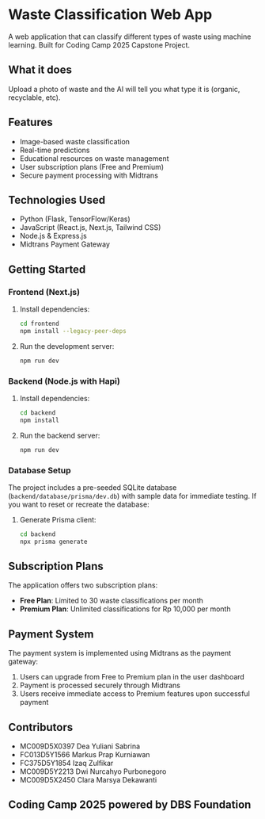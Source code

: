 # Waste Classification Web App

A web application that can classify different types of waste using machine learning.
Built for Coding Camp 2025 Capstone Project.

## What it does
Upload a photo of waste and the AI will tell you what type it is (organic, recyclable, etc).

## Features
- Image-based waste classification
- Real-time predictions
- Educational resources on waste management
- User subscription plans (Free and Premium)
- Secure payment processing with Midtrans

## Technologies Used

- Python (Flask, TensorFlow/Keras)
- JavaScript (React.js, Next.js, Tailwind CSS)
- Node.js & Express.js
- Midtrans Payment Gateway

## Getting Started

### Frontend (Next.js)

1. Install dependencies:
    ```bash
    cd frontend
    npm install --legacy-peer-deps
    ```
2. Run the development server:
    ```bash
    npm run dev
    ```

### Backend (Node.js with Hapi)

1. Install dependencies:
    ```bash
    cd backend
    npm install
    ```
2. Run the backend server:
    ```bash
    npm run dev
    ```

### Database Setup

The project includes a pre-seeded SQLite database (`backend/database/prisma/dev.db`) with sample data for immediate testing. If you want to reset or recreate the database:

1. Generate Prisma client:
    ```bash
    cd backend
    npx prisma generate
    ```

## Subscription Plans

The application offers two subscription plans:

- **Free Plan**: Limited to 30 waste classifications per month
- **Premium Plan**: Unlimited classifications for Rp 10,000 per month

## Payment System

The payment system is implemented using Midtrans as the payment gateway:

1. Users can upgrade from Free to Premium plan in the user dashboard
2. Payment is processed securely through Midtrans
3. Users receive immediate access to Premium features upon successful payment

## Contributors

- MC009D5X0397 Dea Yuliani Sabrina
- FC013D5Y1566 Markus Prap Kurniawan
- FC375D5Y1854 Izaq Zulfikar
- MC009D5Y2213 Dwi Nurcahyo Purbonegoro
- MC009D5X2450 Clara Marsya Dekawanti

## Coding Camp 2025 powered by DBS Foundation